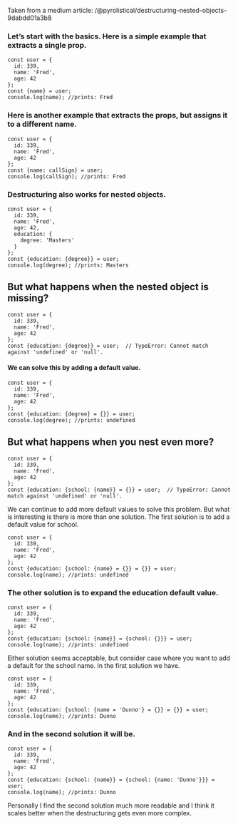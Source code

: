 Taken from a medium article: /@pyrolistical/destructuring-nested-objects-9dabdd01a3b8


### Let’s start with the basics. Here is a simple example that extracts a single prop.
```
const user = {
  id: 339,
  name: 'Fred',
  age: 42
};
const {name} = user;
console.log(name); //prints: Fred
```
### Here is another example that extracts the props, but assigns it to a different name.
```
const user = {
  id: 339,
  name: 'Fred',
  age: 42
};
const {name: callSign} = user;
console.log(callSign); //prints: Fred
```
### Destructuring also works for nested objects.
```
const user = {
  id: 339,
  name: 'Fred',
  age: 42,
  education: {
    degree: 'Masters'
  }
};
const {education: {degree}} = user;
console.log(degree); //prints: Masters
```

## But what happens when the nested object is missing?
```
const user = {
  id: 339,
  name: 'Fred',
  age: 42
};
const {education: {degree}} = user;  // TypeError: Cannot match against 'undefined' or 'null'.
```
#### We can solve this by adding a default value.
```
const user = {
  id: 339,
  name: 'Fred',
  age: 42
};
const {education: {degree} = {}} = user;
console.log(degree); //prints: undefined
```

## But what happens when you nest even more?
```
const user = {
  id: 339,
  name: 'Fred',
  age: 42
};
const {education: {school: {name}} = {}} = user;  // TypeError: Cannot match against 'undefined' or 'null'.
```
We can continue to add more default values to solve this problem. But what is interesting is there is more than one solution.
The first solution is to add a default value for school.
```
const user = {
  id: 339,
  name: 'Fred',
  age: 42
};
const {education: {school: {name} = {}} = {}} = user;
console.log(name); //prints: undefined
```
### The other solution is to expand the education default value.
```
const user = {
  id: 339,
  name: 'Fred',
  age: 42
};
const {education: {school: {name}} = {school: {}}} = user;
console.log(name); //prints: undefined
```
Either solution seems acceptable, but consider case where you want to add a default for the school name.
In the first solution we have.
```
const user = {
  id: 339,
  name: 'Fred',
  age: 42
};
const {education: {school: {name = 'Dunno'} = {}} = {}} = user;
console.log(name); //prints: Dunno
```
### And in the second solution it will be.
```
const user = {
  id: 339,
  name: 'Fred',
  age: 42
};
const {education: {school: {name}} = {school: {name: 'Dunno'}}} = user;
console.log(name); //prints: Dunno
```
Personally I find the second solution much more readable and I think it scales better when the destructuring gets 
even more complex.
